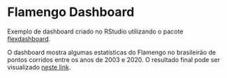 # Flamengo Dashboard

Exemplo de dashboard criado no RStudio utilizando o pacote [flexdashboard](https://flexdashboard-pkg.netlify.app/index.html). 

O dashboard mostra algumas estatísticas do Flamengo no brasileirão de pontos corridos entre os anos de 2003 e 2020. O resultado final pode ser visualizado [neste link](https://santhiagocristiano.shinyapps.io/flamengo-brasileirao/).
